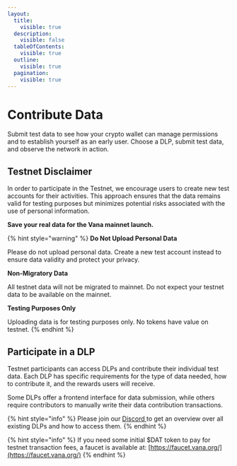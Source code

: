 ```yaml
---
layout:
  title:
    visible: true
  description:
    visible: false
  tableOfContents:
    visible: true
  outline:
    visible: true
  pagination:
    visible: true
---
```


# Contribute Data

Submit test data to see how your crypto wallet can manage permissions and to establish yourself as an early user. Choose a DLP, submit test data, and observe the network in action.&#x20;

## Testnet Disclaimer

In order to participate in the Testnet, we encourage users to create new test accounts for their activities. This approach ensures that the data remains valid for testing purposes but minimizes potential risks associated with the use of personal information.&#x20;

**Save your real data for the Vana mainnet launch.**

{% hint style="warning" %}
**Do Not Upload Personal Data**

Please do not upload personal data. Create a new test account instead to ensure data validity and protect your privacy.

**Non-Migratory Data**

All testnet data will not be migrated to mainnet. Do not expect your testnet data to be available on the mainnet.

**Testing Purposes Only**

Uploading data is for testing purposes only. No tokens have value on testnet.
{% endhint %}

## Participate in a DLP

Testnet participants can access DLPs and contribute their individual test data. Each DLP has specific requirements for the type of data needed, how to contribute it, and the rewards users will receive.&#x20;

Some DLPs offer a frontend interface for data submission, while others require contributors to manually write their data contribution transactions.&#x20;

{% hint style="info" %}
Please join our [Discord ](https://discord.com/invite/Wv2vtBazMR)to get an overview over all existing DLPs and how to access them.
{% endhint %}

{% hint style="info" %}
If you need some initial $DAT token to pay for testnet transaction fees, a faucet is available at: [https://faucet.vana.org/](https://faucet.vana.org/)
{% endhint %}
